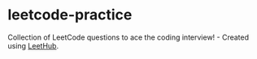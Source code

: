 # leetcode-practice
Collection of LeetCode questions to ace the coding interview! - Created using [LeetHub](https://github.com/QasimWani/LeetHub).
